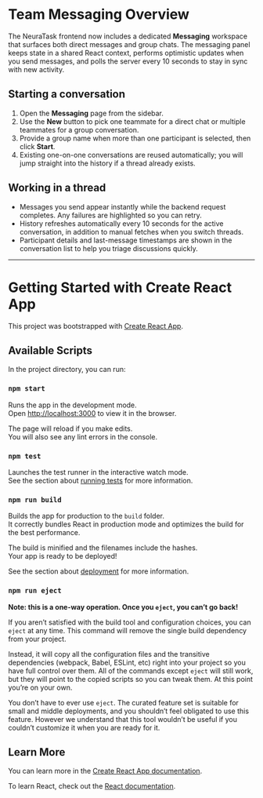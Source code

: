 # Team Messaging Overview

The NeuraTask frontend now includes a dedicated **Messaging** workspace that surfaces both direct messages and group chats. The messaging panel keeps state in a shared React context, performs optimistic updates when you send messages, and polls the server every 10 seconds to stay in sync with new activity.

## Starting a conversation
1. Open the **Messaging** page from the sidebar.
2. Use the **New** button to pick one teammate for a direct chat or multiple teammates for a group conversation.
3. Provide a group name when more than one participant is selected, then click **Start**.
4. Existing one-on-one conversations are reused automatically; you will jump straight into the history if a thread already exists.

## Working in a thread
- Messages you send appear instantly while the backend request completes. Any failures are highlighted so you can retry.
- History refreshes automatically every 10 seconds for the active conversation, in addition to manual fetches when you switch threads.
- Participant details and last-message timestamps are shown in the conversation list to help you triage discussions quickly.

---

# Getting Started with Create React App

This project was bootstrapped with [Create React App](https://github.com/facebook/create-react-app).

## Available Scripts

In the project directory, you can run:

### `npm start`

Runs the app in the development mode.\
Open [http://localhost:3000](http://localhost:3000) to view it in the browser.

The page will reload if you make edits.\
You will also see any lint errors in the console.

### `npm test`

Launches the test runner in the interactive watch mode.\
See the section about [running tests](https://facebook.github.io/create-react-app/docs/running-tests) for more information.

### `npm run build`

Builds the app for production to the `build` folder.\
It correctly bundles React in production mode and optimizes the build for the best performance.

The build is minified and the filenames include the hashes.\
Your app is ready to be deployed!

See the section about [deployment](https://facebook.github.io/create-react-app/docs/deployment) for more information.

### `npm run eject`

**Note: this is a one-way operation. Once you `eject`, you can’t go back!**

If you aren’t satisfied with the build tool and configuration choices, you can `eject` at any time. This command will remove the single build dependency from your project.

Instead, it will copy all the configuration files and the transitive dependencies (webpack, Babel, ESLint, etc) right into your project so you have full control over them. All of the commands except `eject` will still work, but they will point to the copied scripts so you can tweak them. At this point you’re on your own.

You don’t have to ever use `eject`. The curated feature set is suitable for small and middle deployments, and you shouldn’t feel obligated to use this feature. However we understand that this tool wouldn’t be useful if you couldn’t customize it when you are ready for it.

## Learn More

You can learn more in the [Create React App documentation](https://facebook.github.io/create-react-app/docs/getting-started).

To learn React, check out the [React documentation](https://reactjs.org/).
